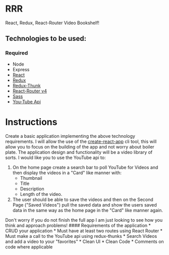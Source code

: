 # RRR
React, Redux, React-Router Video Bookshelf!
## Technologies to be used:
### Required
  * Node
  * Express
  * [React](https://reactjs.org/tutorial/tutorial.html)
  * [Redux](https://redux.js.org/)
  * [Redux-Thunk](https://github.com/gaearon/redux-thunk)
  * [React-Router v4](https://reacttraining.com/react-router/)
  * [Sass](http://sass-lang.com/guide)
  * [You-Tube Api](https://developers.google.com/youtube/v3/getting-started)
# Instructions
  Create a basic application implementing the above technology requirements. I will allow the use of the [create-react-app](https://github.com/facebookincubator/create-react-app#getting-started) cli tool, this will allow you to focus on the building of the app and not worry about boiler plate. The application design and functionality will be a video library of sorts. I would like you to use the YouTube api to:
  1. On the home page create a search bar to poll YouTube for Videos and then display the videos in a "Card" like manner with:
      * Thumbnail
      * Title
      * Description
      * Length of the video.
  2. The user should be able to save the videos and then on the Second Page ("Saved Videos") pull the saved data and show the users saved data in the same way as the home page in the "Card" like manner again.

  Don't worry if you do not finish the full app I am just looking to see how you think and approach problems!
    #### Requirements of the application
    * CRUD your application
    * Must have at least two routes using React Router
    * Must make a call to the YouTube api using redux-thunks
    * Search Videos and add a video to your "favorites"
    * Clean UI
    * Clean Code
    * Comments on code where applicable
